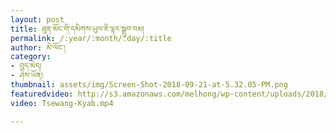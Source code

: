 ```yaml
---
layout: post
title: ཐུན་མོང་གི་དམིགས་ཡུལ་ཇི་ལྟར་སྒྲུབ་བམ།
permalink: /:year/:month/:day/:title
author: མེ་ལོང་།
category: 
- བུད་མེད།
- ཤེས་ཡོན།
thumbnail: assets/img/Screen-Shot-2018-09-21-at-5.32.05-PM.png
featuredvideo: http://s3.amazonaws.com/melhong/wp-content/uploads/2018/09/22060318/Geshema-Final-1.mp4
video: Tsewang-Kyab.mp4

---
```

